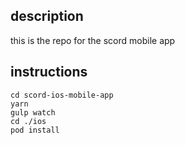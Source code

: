 ## description
this is the repo for the scord mobile app

## instructions

    cd scord-ios-mobile-app
    yarn
    gulp watch 
    cd ./ios 
    pod install

